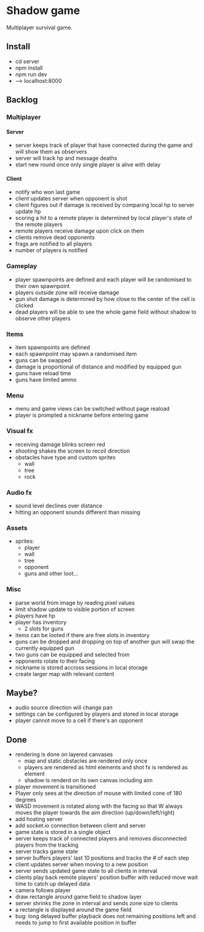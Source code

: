# Shadow game

Multiplayer survival game.

## Install

- cd server
- npm install
- npm run dev
- --> localhost:8000

## Backlog

### Multiplayer

#### Server

- server keeps track of player that have connected during the game and will show them as observers
- server will track hp and message deaths
- start new round once only single player is alive with delay

#### Client

- notify who won last game
- client updates server when opponent is shot
- client figures out if damage is received by comparing local hp to server update hp
- scoring a hit to a remote player is determined by local player's state of the remote players
- remote players receive damage upon click on them
- clients remove dead opponents
- frags are notified to all players
- number of players is notified

### Gameplay

- player spawnpoints are defined and each player will be randomised to their own spawnpoint
- players outside zone will receive damage
- gun shot damage is determined by how close to the center of the cell is clicked
- dead players will be able to see the whole game field without shadow to observe other players

### Items

- item spawnpoints are defined
- each spawnpoint may spawn a randomised item
- guns can be swapped
- damage is proportional of distance and modified by equipped gun
- guns have reload time
- guns have limited ammo

### Menu

- menu and game views can be switched without page reaload
- player is prompted a nickname before entering game

### Visual fx

- receiving damage blinks screen red
- shooting shakes the screen to recoil direction
- obstacles have type and custom sprites
  - wall
  - tree
  - rock

### Audio fx

- sound level declines over distance
- hitting an opponent sounds different than missing

### Assets

- sprites:
  - player
  - wall
  - tree
  - opponent
  - guns and other loot...

### Misc

- parse world from image by reading pixel values
- limit shadow update to visible portion of screen
- players have hp
- player has inventory
  - 2 slots for guns
- items can be looted if there are free slots in inventory
- guns can be dropped and dropping on top of another gun will swap the currently equipped gun
- two guns can be equipped and selected from
- opponents rotate to their facing
- nickname is stored accross sessions in local storage
- create larger map with relevant content

## Maybe?

- audio source direction will change pan
- settings can be configured by players and stored in local storage
- player cannot move to a cell if there's an opponent

## Done

- rendering is done on layered canvases
  - map and static obstacles are rendered only once
  - players are rendered as html elements and shot fx is rendered as element
  - shadow is renderd on its own canvas including aim
- player movement is transitioned
- Player only sees at the direction of mouse with limited cone of 180 degrees
- WASD movement is rotated along with the facing so that W always moves the player towards the aim direction (up/down/left/right)
- add hosting server
- add socket.io connection between client and server
- game state is stored in a single object
- server keeps track of connected players and removes disconnected players from the tracking
- server tracks game state
- server buffers players' last 10 positions and tracks the # of each step
- client updates server when moving to a new position
- server sends updated game state to all clients in interval
- clients play back remote players' position buffer with reduced move wait time to catch up delayed data
- camera follows player
- draw rectangle around game field to shadow layer
- server shrinks the zone in interval and sends zone size to clients
- a rectangle is displayed around the game field
- bug: long delayed buffer playback does not remaining positions left and needs to jump to first available position in buffer
